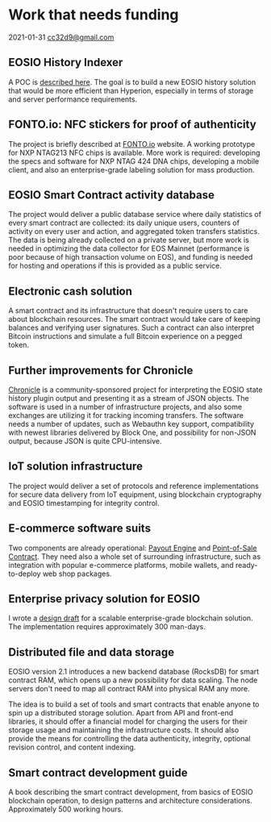 # Work that needs funding

2021-01-31 cc32d9@gmail.com


## EOSIO History Indexer

A POC is [described
here](https://cc32d9.medium.com/poc-for-eosio-history-indexer-eae200cdbf8f). The
goal is to build a new EOSIO history solution that would be more
efficient than Hyperion, especially in terms of storage and server
performance requirements.


## FONTO.io: NFC stickers for proof of authenticity

The project is briefly described at [FONTO.io](https://fonto.io/)
website. A working prototype for NXP NTAG213 NFC chips is
available. More work is required: developing the specs and software
for NXP NTAG 424 DNA chips, developing a mobile client, and also an
enterprise-grade labeling solution for mass production.


## EOSIO Smart Contract activity database

The project would deliver a public database service where daily
statistics of every smart contract are collected: its daily unique
users, counters of activity on every user and action, and aggregated
token transfers statistics. The data is being already collected on a
private server, but more work is needed in optimizing the data
collector for EOS Mainnet (performance is poor because of high
transaction volume on EOS), and funding is needed for hosting and
operations if this is provided as a public service.


## Electronic cash solution

A smart contract and its infrastructure that doesn't require users to
care about blockchain resources. The smart contract would take care of
keeping balances and verifying user signatures. Such a contract can
also interpret Bitcoin instructions and simulate a full Bitcoin
experience on a pegged token.


## Further improvements for Chronicle

[Chronicle](https://github.com/EOSChronicleProject) is a
community-sponsored project for interpreting the EOSIO state history
plugin output and presenting it as a stream of JSON objects. The
software is used in a number of infrastructure projects, and also some
exchanges are utilizing it for tracking incoming transfers.  The
software needs a number of updates, such as Webauthn key support,
compatibility with newest libraries delivered by Block One, and
possibility for non-JSON output, because JSON is quite CPU-intensive.


## IoT solution infrastructure

The project would deliver a set of protocols and reference
implementations for secure data delivery from IoT equipment, using
blockchain cryptography and EOSIO timestamping for integrity control.


## E-commerce software suits

Two components are already operational: [Payout
Engine](https://cc32d9.medium.com/eosio-payout-engine-a-reliable-way-to-automate-your-payments-fc1f1a523169)
and [Point-of-Sale
Contract](https://cc32d9.medium.com/eosio-pos-contract-enabling-e-commerce-for-everyone-6e72dd29864d).
They need also a whole set of surrounding infrastructure, such as
integration with popular e-commerce platforms, mobile wallets, and
ready-to-deploy web shop packages.


## Enterprise privacy solution for EOSIO

I wrote a [design draft](Enterprise_Privacy_on_EOSIO.md) for a
scalable enterprise-grade blockchain solution. The implementation
requires approximately 300 man-days.


## Distributed file and data storage

EOSIO version 2.1 introduces a new backend database (RocksDB) for
smart contract RAM, which opens up a new possibility for data
scaling. The node servers don't need to map all contract RAM into
physical RAM any more.

The idea is to build a set of tools and smart contracts that enable
anyone to spin up a distributed storage solution. Apart from API and
front-end libraries, it should offer a financial model for charging
the users for their storage usage and maintaining the infrastructure
costs. It should also provide the means for controlling the data
authenticity, integrity, optional revision control, and content
indexing.


## Smart contract development guide

A book describing the smart contract development, from basics of EOSIO
blockchain operation, to design patterns and architecture
considerations. Approximately 500 working hours.


